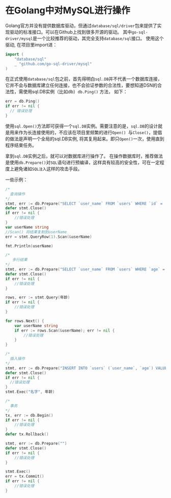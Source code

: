 # 在Golang中对MySQL进行操作


Golang官方并没有提供数据库驱动，但通过`database/sql/driver`包来提供了实现驱动的标准接口。可以在Github上找到很多开源的驱动。
其中`go-sql-driver/mysql`是一个比较推荐的驱动，其完全支持`database/sql`接口。
使用这个驱动, 在项目里import进：

```go
import (
	"database/sql"
	_ "github.com/go-sql-driver/mysql"
)
```
在正式使用`database/sql`包之前，首先得明白`sql.DB`并不代表一个数据库连接，它并不会与数据库建立任何连接，也不会验证参数的合法性，要想知道DSN的合法性，需使用sql.DB实例（比如db）`db.Ping()` 方法， 如下：
```go
err = db.Ping()
if err != nil {
  // 错误处理
}
```
使用`sql.Open()`方法即可获得一个`sql.DB`实例。需要注意的是，`sql.DB`的设计就是用来作为长连接使用的，不应该在项目里频繁的进行`Open() `与`Close()`，提倡的做法是声明一个全局的sql.DB实例, 将其复用起来。即只`Open()`一次，使用直到程序结束任务。

拿到`sql.DB`实例之后，就可以对数据库进行操作了。
在操作数据库时，推荐做法是使用`db.Prepare()`对`SQL`语句进行预编译，这样具有较高的安全性，可在一定程度上避免诸如`SQL注入`这样的攻击手段。

一些示例：
```go
/*
  查询操作
*/
stmt, err := db.Prepare("SELECT `user_name` FROM `users` WHERE `id` =  ?")
defer stmt.Close()
if err != nil {
	//错误处理
}
var userName string
//Scan() 将结果复制到userName
err = stmt.QueryRow(1).Scan(&userName)

fmt.Println(userName)

/*
   多行结果
*/
stmt, err := db.Prepare("SELECT `user_name` FROM `users` WHERE `age` =  ?")
defer stmt.Close()
if err != nil {
	//错误处理
}

rows, err := stmt.Query(年龄)
if err != nil {
	//错误处理
}

for rows.Next() {
	var userName string
	if err := rows.Scan(&userName); err != nil {
		//错误处理
	}
}
```
```go
/*
  插入操作
*/
stmt, err := db.Prepare("INSERT INTO `users` (`user_name`, `age`) VALUES(?, ?)")
defer stmt.Close()
if err != nil {
  //错误处理
}
stmt.Exec("名字", 年龄)
```
```go
/*
  事务
*/
tx, err := db.Begin()
if err != nil {
	//错误处理
}
defer tx.Rollback()

stmt, err := db.Prepare("")
defer stmt.Close()
if err != nil {
	//错误处理
}

stmt.Exec()
err = tx.Commit()
if err != nil {
	//错误处理
}
```


